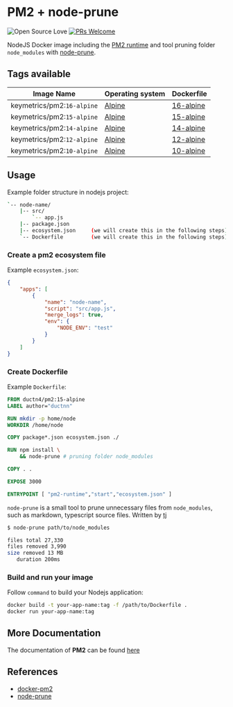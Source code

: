 # PM2 + node-prune

![Open Source Love](https://badges.frapsoft.com/os/v1/open-source.svg?v=102)
[![PRs Welcome](https://img.shields.io/badge/PRs-welcome-brightgreen.svg?style=flat-square)](https://github.com/ductnn/Dockerfile/pulls)

NodeJS Docker image including the [PM2 runtime](https://pm2.keymetrics.io/) and
tool pruning folder `node_modules` with [node-prune](https://github.com/tj/node-prune).

## Tags available

**Image Name** | **Operating system** | **Dockerfile**
---|---|---
keymetrics/pm2:`16-alpine`|[Alpine](https://www.alpinelinux.org/about/)|[16-alpine](./16/alpine/Dockerfile)
keymetrics/pm2:`15-alpine`|[Alpine](https://www.alpinelinux.org/about/)|[15-alpine](./15/alpine/Dockerfile)
keymetrics/pm2:`14-alpine`|[Alpine](https://www.alpinelinux.org/about/)|[14-alpine](./14/alpine/Dockerfile)
keymetrics/pm2:`12-alpine`|[Alpine](https://www.alpinelinux.org/about/)|[12-alpine](./12/alpine/Dockerfile)
keymetrics/pm2:`10-alpine`|[Alpine](https://www.alpinelinux.org/about/)|[10-alpine](./10/alpine/Dockerfile)

## Usage
Example folder structure in nodejs project:

```bash
`-- node-name/
    |-- src/
        `-- app.js
    |-- package.json
    |-- ecosystem.json     (we will create this in the following steps)
    `-- Dockerfile         (we will create this in the following steps)
```

### Create a pm2 ecosystem file

Example `ecosystem.json`:

```json
{
    "apps": [
        {
            "name": "node-name",
            "script": "src/app.js",
            "merge_logs": true,
            "env": {
                "NODE_ENV": "test"
            }
        }
    ]
}
```

### Create Dockerfile

Example `Dockerfile`:

```dockerfile
FROM ductn4/pm2:15-alpine
LABEL author="ductnn"

RUN mkdir -p home/node
WORKDIR /home/node

COPY package*.json ecosystem.json ./

RUN npm install \
    && node-prune # pruning folder node_modules

COPY . .

EXPOSE 3000

ENTRYPOINT [ "pm2-runtime","start","ecosystem.json" ]
```

`node-prune` is a small tool to prune unnecessary files from `node_modules`,
such as markdown, typescript source files. Written by [tj](https://github.com/tj)

```bash
$ node-prune path/to/node_modules

files total 27,330
files removed 3,990
size removed 13 MB
   duration 200ms
```

### Build and run your image

Follow `command` to build your Nodejs application:

```bash
docker build -t your-app-name:tag -f /path/to/Dockerfile .
docker run your-app-name:tag
```

## More Documentation
The documentation of **PM2** can be found [here](https://pm2.keymetrics.io/docs/usage/docker-pm2-nodejs/)

## References
- [docker-pm2](https://github.com/keymetrics/docker-pm2)
- [node-prune](https://github.com/tj/node-prune)
